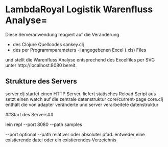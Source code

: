 # LambdaRoyal Logistik Warenfluss Analyse=

Diese Serveranwendung reagiert auf die Veränderung
* des Clojure Quellcodes sankey.clj
* des per Programmparameters -i angegebenen Excel (.xls) Files

und stellt die Warenfluss Analyse entsprechend des Excelfiles per SVG unter
http://localhost:8080 bereit.

## Strukture des Servers

server.clj startet einen HTTP Server, liefert statisches Reload Script aus setzt einen watch auf die zentrale datenstruktur core/current-page
core.clj enthält die von adapter veränderte und server verarbeitete datenstruktur 

##Start des Servers##

lein repl --port 8080 --path samples

--port optional
--path relativer oder absoluter pfad. entweder eine existierende datei oder ein existierendes Verzeichnis
